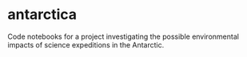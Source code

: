 # antarctica
Code notebooks for a project investigating the possible environmental impacts of science expeditions in the Antarctic.

